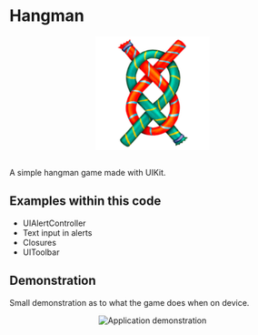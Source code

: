 # Hangman
<p align="center">
  <img src="demo/app-icon.png " alt="Hangman application icon"
	  title="Hangman application icon" align="center" width="200" height="200" />
</p>
</br>
A simple hangman game made with UIKit.

## Examples within this code
- UIAlertController
- Text input in alerts
- Closures
- UIToolbar

## Demonstration
Small demonstration as to what the game does when on device.
</br>
<p align="center">
<img src="demo/hangman.gif" alt="Application demonstration"
	title="Hangman demonstration" width="250" height="500" />
</p>

